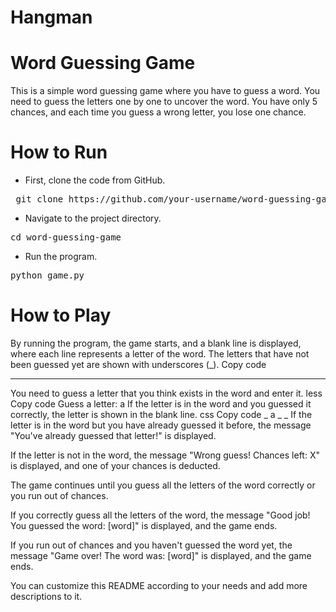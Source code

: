 # Hangman

# Word Guessing Game
This is a simple word guessing game where you have to guess a word. You need to guess the letters one by one to uncover the word. You have only 5 chances, and each time you guess a wrong letter, you lose one chance.

# How to Run
- First, clone the code from GitHub.
<pre> git clone https://github.com/your-username/word-guessing-game.git </pre>
- Navigate to the project directory.
<pre>cd word-guessing-game</pre>
- Run the program.
<pre>python game.py</pre>
# How to Play
By running the program, the game starts, and a blank line is displayed, where each line represents a letter of the word. The letters that have not been guessed yet are shown with underscores (_).
Copy code
_ _ _ _
You need to guess a letter that you think exists in the word and enter it.
less
Copy code
Guess a letter: a
If the letter is in the word and you guessed it correctly, the letter is shown in the blank line.
css
Copy code
_ a _ _
If the letter is in the word but you have already guessed it before, the message "You've already guessed that letter!" is displayed.

If the letter is not in the word, the message "Wrong guess! Chances left: X" is displayed, and one of your chances is deducted.

The game continues until you guess all the letters of the word correctly or you run out of chances.

If you correctly guess all the letters of the word, the message "Good job! You guessed the word: [word]" is displayed, and the game ends.

If you run out of chances and you haven't guessed the word yet, the message "Game over! The word was: [word]" is displayed, and the game ends.

You can customize this README according to your needs and add more descriptions to it.
